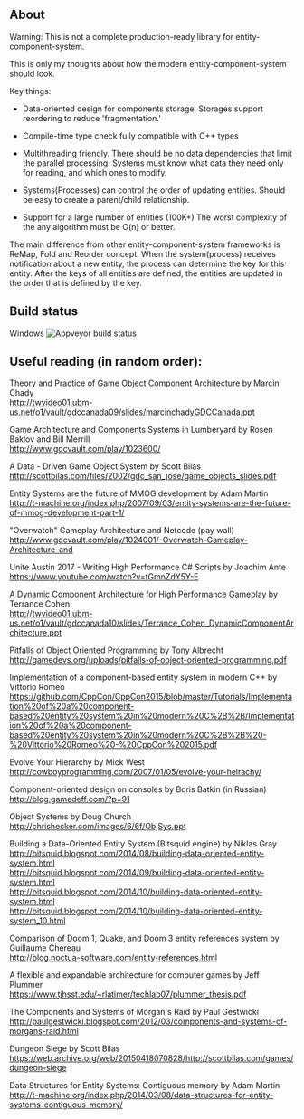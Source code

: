 ## About

Warning: This is not a complete production-ready library for entity-component-system.

This is only my thoughts about how the modern entity-component-system should look.

Key things:

* Data-oriented design for components storage.
  Storages support reordering to reduce 'fragmentation.'

* Compile-time type check  fully compatible with C++ types

* Multithreading friendly. There should be no data dependencies that limit the parallel processing. Systems must know what data they need only for reading, and which ones to modify.

* Systems(Processes) can control the order of updating entities. 
  Should be easy to create a parent/child relationship.

* Support for a large number of entities (100K+)
  The worst complexity of the any algorithm must be O(n) or better.

The main difference from other entity-component-system frameworks is ReMap, Fold and Reorder concept. When the system(process) receives notification about a new entity, the process can determine the key for this entity. After the keys of all entities are defined, the entities are updated in the order that is defined by the key.

## Build status

Windows
![Appveyor build status](https://ci.appveyor.com/api/projects/status/9ptjoyv9bap5445q)


## Useful reading (in random order):

Theory and Practice of Game Object Component Architecture by Marcin Chady  
http://twvideo01.ubm-us.net/o1/vault/gdccanada09/slides/marcinchadyGDCCanada.ppt

Game Architecture and Components Systems in Lumberyard by Rosen Baklov and Bill Merrill  
http://www.gdcvault.com/play/1023600/

A Data - Driven Game Object System by Scott Bilas  
http://scottbilas.com/files/2002/gdc_san_jose/game_objects_slides.pdf

Entity Systems are the future of MMOG development by Adam Martin  
http://t-machine.org/index.php/2007/09/03/entity-systems-are-the-future-of-mmog-development-part-1/

"Overwatch" Gameplay Architecture and Netcode (pay wall)  
http://www.gdcvault.com/play/1024001/-Overwatch-Gameplay-Architecture-and

Unite Austin 2017 - Writing High Performance C# Scripts by Joachim Ante  
https://www.youtube.com/watch?v=tGmnZdY5Y-E

A Dynamic Component Architecture for High Performance Gameplay by Terrance Cohen  
http://twvideo01.ubm-us.net/o1/vault/gdccanada10/slides/Terrance_Cohen_DynamicComponentArchitecture.ppt

Pitfalls of Object Oriented Programming by Tony Albrecht  
http://gamedevs.org/uploads/pitfalls-of-object-oriented-programming.pdf

Implementation of a component-based entity system in modern C++ by Vittorio Romeo   
https://github.com/CppCon/CppCon2015/blob/master/Tutorials/Implementation%20of%20a%20component-based%20entity%20system%20in%20modern%20C%2B%2B/Implementation%20of%20a%20component-based%20entity%20system%20in%20modern%20C%2B%2B%20-%20Vittorio%20Romeo%20-%20CppCon%202015.pdf

Evolve Your Hierarchy by Mick West  
http://cowboyprogramming.com/2007/01/05/evolve-your-heirachy/

Component-oriented design on consoles by Boris Batkin (in Russian)  
http://blog.gamedeff.com/?p=91

Object Systems by Doug Church  
http://chrishecker.com/images/6/6f/ObjSys.ppt

Building a Data-Oriented Entity System (Bitsquid engine) by Niklas Gray  
http://bitsquid.blogspot.com/2014/08/building-data-oriented-entity-system.html  
http://bitsquid.blogspot.com/2014/09/building-data-oriented-entity-system.html  
http://bitsquid.blogspot.com/2014/10/building-data-oriented-entity-system.html  
http://bitsquid.blogspot.com/2014/10/building-data-oriented-entity-system_10.html  

Comparison of Doom 1, Quake, and Doom 3 entity references system by Guillaume Chereau  
http://blog.noctua-software.com/entity-references.html

A flexible and expandable architecture for computer games by Jeff Plummer  
https://www.tjhsst.edu/~rlatimer/techlab07/plummer_thesis.pdf

The Components and Systems of Morgan's Raid by Paul Gestwicki  
http://paulgestwicki.blogspot.com/2012/03/components-and-systems-of-morgans-raid.html

Dungeon Siege by Scott Bilas  
https://web.archive.org/web/20150418070828/http://scottbilas.com/games/dungeon-siege

Data Structures for Entity Systems: Contiguous memory by Adam Martin  
http://t-machine.org/index.php/2014/03/08/data-structures-for-entity-systems-contiguous-memory/
